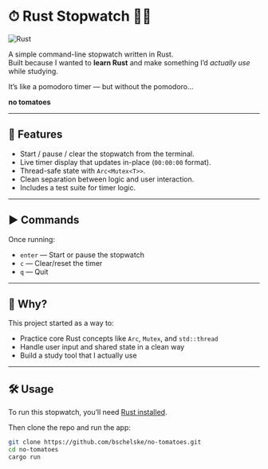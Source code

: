 # ⏱ Rust Stopwatch 🍅🚫
![Rust](https://img.shields.io/badge/rust-stable-orange)

A simple command-line stopwatch written in Rust.  
Built because I wanted to **learn Rust** and make something I’d *actually use* while studying.

It’s like a pomodoro timer — but without the pomodoro... 

**no tomatoes** 

---

## 🧠 Features

- Start / pause / clear the stopwatch from the terminal.
- Live timer display that updates in-place (`00:00:00` format).
- Thread-safe state with `Arc<Mutex<T>>`.
- Clean separation between logic and user interaction.
- Includes a test suite for timer logic.

---

## ▶️ Commands

Once running:

- `enter` — Start or pause the stopwatch
- `c` — Clear/reset the timer
- `q` — Quit

---

## 🦀 Why?

This project started as a way to:
- Practice core Rust concepts like `Arc`, `Mutex`, and `std::thread`
- Handle user input and shared state in a clean way
- Build a study tool that I actually use

---

## 🛠 Usage

To run this stopwatch, you’ll need [Rust installed](https://rustup.rs).

Then clone the repo and run the app:

```bash
git clone https://github.com/bschelske/no-tomatoes.git
cd no-tomatoes
cargo run
